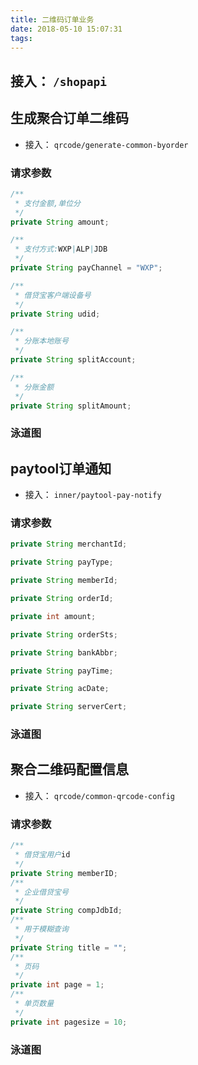 ```yaml
---
title: 二维码订单业务
date: 2018-05-10 15:07:31
tags:
---
```


## 接入： `/shopapi`

## 生成聚合订单二维码
- 接入： `qrcode/generate-common-byorder`
### 请求参数
```java
/**
 * 支付金额,单位分
 */
private String amount;

/**
 * 支付方式:WXP|ALP|JDB
 */
private String payChannel = "WXP";

/**
 * 借贷宝客户端设备号
 */
private String udid;

/**
 * 分账本地账号
 */
private String splitAccount;

/**
 * 分账金额
 */
private String splitAmount;
```
### 泳道图

## paytool订单通知
- 接入： `inner/paytool-pay-notify`
### 请求参数
```java
private String merchantId;

private String payType;

private String memberId;

private String orderId;

private int amount;

private String orderSts;

private String bankAbbr;

private String payTime;

private String acDate;

private String serverCert;
```
### 泳道图

## 聚合二维码配置信息
- 接入： `qrcode/common-qrcode-config`
### 请求参数
```java
/**
 * 借贷宝用户id
 */
private String memberID;
/**
 * 企业借贷宝号
 */
private String compJdbId;
/**
 * 用于模糊查询
 */
private String title = "";
/**
 * 页码
 */
private int page = 1;
/**
 * 单页数量
 */
private int pagesize = 10;
```
### 泳道图


